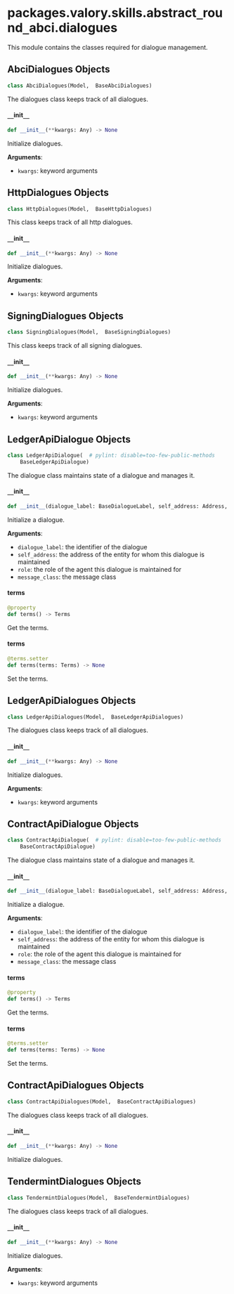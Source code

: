 <a id="packages.valory.skills.abstract_round_abci.dialogues"></a>

# packages.valory.skills.abstract`_`round`_`abci.dialogues

This module contains the classes required for dialogue management.

<a id="packages.valory.skills.abstract_round_abci.dialogues.AbciDialogues"></a>

## AbciDialogues Objects

```python
class AbciDialogues(Model,  BaseAbciDialogues)
```

The dialogues class keeps track of all dialogues.

<a id="packages.valory.skills.abstract_round_abci.dialogues.AbciDialogues.__init__"></a>

#### `__`init`__`

```python
def __init__(**kwargs: Any) -> None
```

Initialize dialogues.

**Arguments**:

- `kwargs`: keyword arguments

<a id="packages.valory.skills.abstract_round_abci.dialogues.HttpDialogues"></a>

## HttpDialogues Objects

```python
class HttpDialogues(Model,  BaseHttpDialogues)
```

This class keeps track of all http dialogues.

<a id="packages.valory.skills.abstract_round_abci.dialogues.HttpDialogues.__init__"></a>

#### `__`init`__`

```python
def __init__(**kwargs: Any) -> None
```

Initialize dialogues.

**Arguments**:

- `kwargs`: keyword arguments

<a id="packages.valory.skills.abstract_round_abci.dialogues.SigningDialogues"></a>

## SigningDialogues Objects

```python
class SigningDialogues(Model,  BaseSigningDialogues)
```

This class keeps track of all signing dialogues.

<a id="packages.valory.skills.abstract_round_abci.dialogues.SigningDialogues.__init__"></a>

#### `__`init`__`

```python
def __init__(**kwargs: Any) -> None
```

Initialize dialogues.

**Arguments**:

- `kwargs`: keyword arguments

<a id="packages.valory.skills.abstract_round_abci.dialogues.LedgerApiDialogue"></a>

## LedgerApiDialogue Objects

```python
class LedgerApiDialogue(  # pylint: disable=too-few-public-methods
    BaseLedgerApiDialogue)
```

The dialogue class maintains state of a dialogue and manages it.

<a id="packages.valory.skills.abstract_round_abci.dialogues.LedgerApiDialogue.__init__"></a>

#### `__`init`__`

```python
def __init__(dialogue_label: BaseDialogueLabel, self_address: Address, role: BaseDialogue.Role, message_class: Type[LedgerApiMessage] = LedgerApiMessage) -> None
```

Initialize a dialogue.

**Arguments**:

- `dialogue_label`: the identifier of the dialogue
- `self_address`: the address of the entity for whom this dialogue is maintained
- `role`: the role of the agent this dialogue is maintained for
- `message_class`: the message class

<a id="packages.valory.skills.abstract_round_abci.dialogues.LedgerApiDialogue.terms"></a>

#### terms

```python
@property
def terms() -> Terms
```

Get the terms.

<a id="packages.valory.skills.abstract_round_abci.dialogues.LedgerApiDialogue.terms"></a>

#### terms

```python
@terms.setter
def terms(terms: Terms) -> None
```

Set the terms.

<a id="packages.valory.skills.abstract_round_abci.dialogues.LedgerApiDialogues"></a>

## LedgerApiDialogues Objects

```python
class LedgerApiDialogues(Model,  BaseLedgerApiDialogues)
```

The dialogues class keeps track of all dialogues.

<a id="packages.valory.skills.abstract_round_abci.dialogues.LedgerApiDialogues.__init__"></a>

#### `__`init`__`

```python
def __init__(**kwargs: Any) -> None
```

Initialize dialogues.

**Arguments**:

- `kwargs`: keyword arguments

<a id="packages.valory.skills.abstract_round_abci.dialogues.ContractApiDialogue"></a>

## ContractApiDialogue Objects

```python
class ContractApiDialogue(  # pylint: disable=too-few-public-methods
    BaseContractApiDialogue)
```

The dialogue class maintains state of a dialogue and manages it.

<a id="packages.valory.skills.abstract_round_abci.dialogues.ContractApiDialogue.__init__"></a>

#### `__`init`__`

```python
def __init__(dialogue_label: BaseDialogueLabel, self_address: Address, role: BaseDialogue.Role, message_class: Type[ContractApiMessage] = ContractApiMessage) -> None
```

Initialize a dialogue.

**Arguments**:

- `dialogue_label`: the identifier of the dialogue
- `self_address`: the address of the entity for whom this dialogue is maintained
- `role`: the role of the agent this dialogue is maintained for
- `message_class`: the message class

<a id="packages.valory.skills.abstract_round_abci.dialogues.ContractApiDialogue.terms"></a>

#### terms

```python
@property
def terms() -> Terms
```

Get the terms.

<a id="packages.valory.skills.abstract_round_abci.dialogues.ContractApiDialogue.terms"></a>

#### terms

```python
@terms.setter
def terms(terms: Terms) -> None
```

Set the terms.

<a id="packages.valory.skills.abstract_round_abci.dialogues.ContractApiDialogues"></a>

## ContractApiDialogues Objects

```python
class ContractApiDialogues(Model,  BaseContractApiDialogues)
```

The dialogues class keeps track of all dialogues.

<a id="packages.valory.skills.abstract_round_abci.dialogues.ContractApiDialogues.__init__"></a>

#### `__`init`__`

```python
def __init__(**kwargs: Any) -> None
```

Initialize dialogues.

<a id="packages.valory.skills.abstract_round_abci.dialogues.TendermintDialogues"></a>

## TendermintDialogues Objects

```python
class TendermintDialogues(Model,  BaseTendermintDialogues)
```

The dialogues class keeps track of all dialogues.

<a id="packages.valory.skills.abstract_round_abci.dialogues.TendermintDialogues.__init__"></a>

#### `__`init`__`

```python
def __init__(**kwargs: Any) -> None
```

Initialize dialogues.

**Arguments**:

- `kwargs`: keyword arguments

